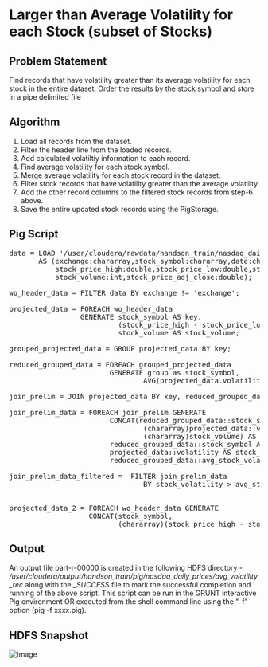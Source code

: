 # Larger than Average Volatility for each Stock (subset of Stocks)

## Problem Statement
Find records that have volatility greater than its average volatility for each stock in the entire dataset. Order the results by the stock symbol and store in a pipe delimited file

## Algorithm
1. Load all records from the dataset.
2. Filter the header line from the loaded records.
3. Add calculated volatiltiy information to each record.
4. Find average volatility for each stock symbol.
5. Merge average volatility for each stock record in the dataset.
6. Filter stock records that have volatility greater than the average volatility.
7. Add the other record columns to the filtered stock records from step-6 above.
8. Save the entire updated stock records using the PigStorage.

## Pig Script
<pre>
data = LOAD '/user/cloudera/rawdata/handson_train/nasdaq_daily_prices' using PigStorage(',')
       AS (exchange:chararray,stock_symbol:chararray,date:chararray,stock_price_open:double,
           stock_price_high:double,stock_price_low:double,stock_price_close:double,
           stock_volume:int,stock_price_adj_close:double);

wo_header_data = FILTER data BY exchange != 'exchange';

projected_data = FOREACH wo_header_data
                 GENERATE stock_symbol AS key,
                          (stock_price_high - stock_price_low) AS volatility,
                          stock_volume AS stock_volume;

grouped_projected_data = GROUP projected_data BY key;

reduced_grouped_data = FOREACH grouped_projected_data
                        GENERATE group as stock_symbol,
                                AVG(projected_data.volatility) AS avg_stock_volatility;

join_prelim = JOIN projected_data BY key, reduced_grouped_data BY stock_symbol;

join_prelim_data = FOREACH join_prelim GENERATE
                        CONCAT(reduced_grouped_data::stock_symbol,
                                (chararray)projected_data::volatility,
                                (chararray)stock_volume) AS key,
                        reduced_grouped_data::stock_symbol AS stock_symbol,
                        projected_data::volatility AS stock_volatility,
                        reduced_grouped_data::avg_stock_volatility AS avg_stock_volatility;

join_prelim_data_filtered =  FILTER join_prelim_data
                                BY stock_volatility > avg_stock_volatility;


projected_data_2 = FOREACH wo_header_data GENERATE
                   CONCAT(stock_symbol,
                          (chararray)(stock_price_high - stock_price_low),
</pre>

## Output
An output file part-r-00000 is created in the following HDFS directory - <i>/user/cloudera/output/handson_train/pig/nasdaq_daily_prices/avg_volatility_rec</i> along with the <i>_SUCCESS</i> file to mark the successful completion and running of the above script. This script can be run in the GRUNT interactive Pig environment OR executed from the shell command line using the "-f" option (pig -f xxxx.pig).

## HDFS Snapshot
![image](https://user-images.githubusercontent.com/19809692/27015430-903294ae-4edb-11e7-862d-97b40b6bb87e.png)
